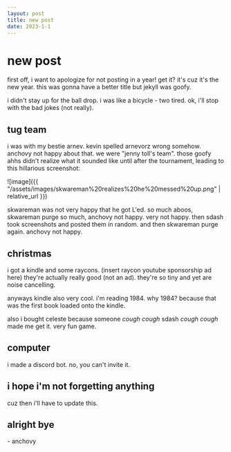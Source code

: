 ```yaml
---
layout: post
title: new post
date: 2023-1-1
---
```


# new post

first off, i want to apologize for not posting in a year! get it? it's cuz it's the new year. this was gonna have a better title but jekyll was goofy.

i didn't stay up for the ball drop. i was like a bicycle - two tired. ok, i'll stop with the bad jokes (not really).

## tug team

i was with my bestie arnev. kevin spelled arnevorz wrong somehow. anchovy not happy about that. we were "jenny toll's team". those goofy ahhs didn't realize what it sounded like until after the tournament, leading to this hillarious screenshot:

![image]({{ "/assets/images/skwareman%20realizes%20he%20messed%20up.png" | relative_url }})

skwareman was not very happy that he got L'ed. so much aboos, skwareman purge so much, anchovy not happy. very not happy. then sdash took screenshots and posted them in random. and then skwareman purge again. anchovy not happy.

## christmas

i got a kindle and some raycons. (insert raycon youtube sponsorship ad here) they're actually really good (not an ad). they're so tiny and yet are noise cancelling.

anyways kindle also very cool. i'm reading 1984. why 1984? because that was the first book loaded onto the kindle.

also i bought celeste because someone *cough cough* sdash *cough cough* made me get it. very fun game.

## computer

i made a discord bot. no, you can't invite it.

## i hope i'm not forgetting anything

cuz then i'll have to update this.

## alright bye

\- anchovy
